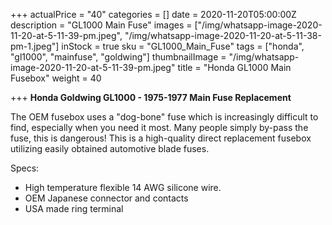 +++
actualPrice = "40"
categories = []
date = 2020-11-20T05:00:00Z
description = "GL1000 Main Fuse"
images = ["/img/whatsapp-image-2020-11-20-at-5-11-39-pm.jpeg", "/img/whatsapp-image-2020-11-20-at-5-11-38-pm-1.jpeg"]
inStock = true
sku = "GL1000_Main_Fuse"
tags = ["honda", "gl1000", "mainfuse", "goldwing"]
thumbnailImage = "/img/whatsapp-image-2020-11-20-at-5-11-39-pm.jpeg"
title = "Honda GL1000 Main Fusebox"
weight = 40

+++
**Honda Goldwing GL1000 - 1975-1977 Main Fuse Replacement**

The OEM fusebox uses a "dog-bone" fuse which is increasingly difficult to find, especially when you need it most. Many people simply by-pass the fuse, this is dangerous! This is a high-quality direct replacement fusebox utilizing easily obtained automotive blade fuses. 

Specs:

* High temperature flexible 14 AWG silicone wire.
* OEM Japanese connector and contacts
* USA made ring terminal